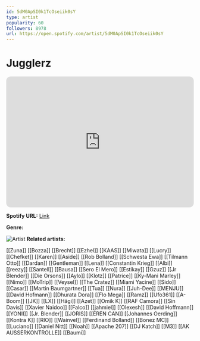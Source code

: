 ```yaml
---
id: 5dM0ApSI0k1TcOseiik0sY
type: artist
popularity: 60
followers: 8978
url: https://open.spotify.com/artist/5dM0ApSI0k1TcOseiik0sY
---
```

# Jugglerz

<iframe style="border-radius:12px" src="https://open.spotify.com/embed/artist/5dM0ApSI0k1TcOseiik0sY" width="100%" height="352" frameBorder="0" allowfullscreen="" allow="autoplay; clipboard-write; encrypted-media; fullscreen; picture-in-picture" loading="lazy"></iframe>

**Spotify URL:** [Link](https://open.spotify.com/artist/5dM0ApSI0k1TcOseiik0sY)

**Genre:** 

![Artist](https://i.scdn.co/image/ab6761610000e5eb385ceaf7c2dd80ea156f7115)
**Related artists:**

[[Zuna]]
[[Bozza]]
[[Brecht]]
[[Ezhel]]
[[KAAS]]
[[Miwata]]
[[Lucry]]
[[Chefket]]
[[Karen]]
[[Aside]]
[[Rob Bolland]]
[[Schwesta Ewa]]
[[Tilmann Otto]]
[[Dardan]]
[[Gentleman]]
[[Lena]]
[[Constantin Krieg]]
[[Albi]]
[[reezy]]
[[Santell]]
[[Bausa]]
[[Sero El Mero]]
[[Estikay]]
[[Gzuz]]
[[Jr Blender]]
[[Die Orsons]]
[[Aylo]]
[[Klotz]]
[[Patrice]]
[[Ky-Mani Marley]]
[[Nimo]]
[[MoTrip]]
[[Veysel]]
[[The Cratez]]
[[Miami Yacine]]
[[Sido]]
[[Casar]]
[[Martin Baumgartner]]
[[Tua]]
[[Nura]]
[[Juh-Dee]]
[[MENJU]]
[[David Hofmann]]
[[Dhurata Dora]]
[[Flo Mega]]
[[Ramz]]
[[Ufo361]]
[[A-Boom]]
[[JK]]
[[LX]]
[[Hägi]]
[[Azet]]
[[Omik K]]
[[RAF Camora]]
[[Sin Davis]]
[[Xavier Naidoo]]
[[Falco]]
[[jahmiel]]
[[Olexesh]]
[[David Hoffmann]]
[[YONII]]
[[Jr. Blender]]
[[JORIS]]
[[EREN CAN]]
[[Johannes Oerding]]
[[Kontra K]]
[[RIO]]
[[Wainvel]]
[[Ferdinand Bolland]]
[[Bonez MC]]
[[Luciano]]
[[Daniel Nitt]]
[[Noah]]
[[Apache 207]]
[[DJ Katch]]
[[M3]]
[[AK AUSSERKONTROLLE]]
[[Baumi]]
